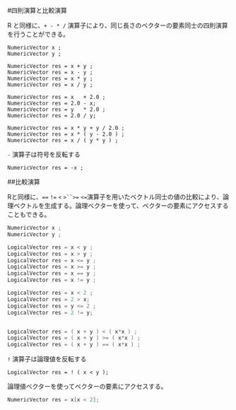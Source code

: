 #四則演算と比較演算

R と同様に、`+ - * /` 演算子により、同じ長さのベクターの要素同士の四則演算を行うことができる。

```
NumericVector x ;
NumericVector y ;

NumericVector res = x + y ;
NumericVector res = x - y ;
NumericVector res = x * y ;
NumericVector res = x / y ;

NumericVector res = x   + 2.0 ;
NumericVector res = 2.0 - x;
NumericVector res = y   * 2.0 ;
NumericVector res = 2.0 / y;

NumericVector res = x * y + y / 2.0 ;
NumericVector res = x * ( y - 2.0 ) ;
NumericVector res = x / ( y * y ) ;
```

`-` 演算子は符号を反転する

```
NumericVector res = -x ;
```

##比較演算

Rと同様に、`==` `!=` `<` `>``>=` `<=`演算子を用いたベクトル同士の値の比較により、論理ベクトルを生成する。論理ベクターを使って、ベクターの要素にアクセスすることもできる。

```cpp
NumericVector x ;
NumericVector y ;

LogicalVector res = x < y ;
LogicalVector res = x > y ;
LogicalVector res = x <= y ;
LogicalVector res = x >= y ;
LogicalVector res = x == y ;
LogicalVector res = x != y ;

LogicalVector res = x < 2 ;
LogicalVector res = 2 > x;
LogicalVector res = y <= 2 ;
LogicalVector res = 2 != y;


LogicalVector res = ( x + y ) < ( x*x ) ;
LogicalVector res = ( x + y ) >= ( x*x ) ;
LogicalVector res = ( x + y ) == ( x*x ) ;
```

`!` 演算子は論理値を反転する
```
LogicalVector res = ! ( x < y );
```


論理値ベクターを使ってベクターの要素にアクセスする。

```cpp
NumericVector res = x[x < 2];
```